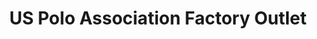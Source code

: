 ---
title: "US Polo Association Factory Outlet"
url: /wayne/us-polo-association-factory-outlet/
shop: Kleidung
---
